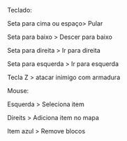 Teclado:

Seta para cima ou espaço>   Pular  

Seta para baixo >   Descer para baixo    

Seta para direita >   Ir para direita

Seta para esquerda >   Ir para esquerda

Tecla Z >   atacar inimigo com armadura


Mouse:

Esquerda >   Seleciona item

Direits >   Adiciona item no mapa

Item azul > Remove blocos
